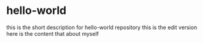 # hello-world
this is the short description for hello-world repository
this is the edit version
here is the content that about myself
